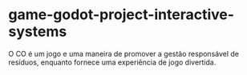 # game-godot-project-interactive-systems
 O CO é um jogo e uma maneira de promover a gestão responsável de resíduos, enquanto fornece uma experiência de jogo divertida.

